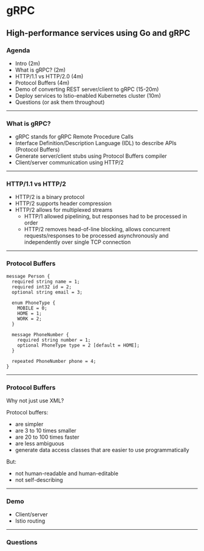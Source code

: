 # gRPC

High-performance services using Go and gRPC
---
### Agenda
- Intro (2m)
- What is gRPC? (2m)
- HTTP/1.1 vs HTTP/2.0 (4m)
- Protocol Buffers (4m)
- Demo of converting REST server/client to gRPC (15-20m)
- Deploy services to Istio-enabled Kubernetes cluster (10m)
- Questions (or ask them throughout)
---
### What is gRPC?
- gRPC stands for gRPC Remote Procedure Calls
- Interface Definition/Description Language (IDL) to describe APIs (Protocol Buffers)
- Generate server/client stubs using Protocol Buffers compiler
- Client/server communication using HTTP/2
---
### HTTP/1.1 vs HTTP/2
- HTTP/2 is a binary protocol
- HTTP/2 supports header compression
- HTTP/2 allows for multiplexed streams
  - HTTP/1 allowed pipelining, but responses had to be processed in order
  - HTTP/2 removes head-of-line blocking, allows concurrent requests/responses to be processed
    asynchronously and independently over single TCP connection
---
### Protocol Buffers
```
message Person {
  required string name = 1;
  required int32 id = 2;
  optional string email = 3;

  enum PhoneType {
    MOBILE = 0;
    HOME = 1;
    WORK = 2;
  }

  message PhoneNumber {
    required string number = 1;
    optional PhoneType type = 2 [default = HOME];
  }

  repeated PhoneNumber phone = 4;
}
```
---
### Protocol Buffers
Why not just use XML?

Protocol buffers:
 - are simpler
 - are 3 to 10 times smaller
 - are 20 to 100 times faster
 - are less ambiguous
 - generate data access classes that are easier to use programmatically

But:
 - not human-readable and human-editable
 - not self-describing
---
### Demo
 - Client/server
 - Istio routing
---
### Questions
